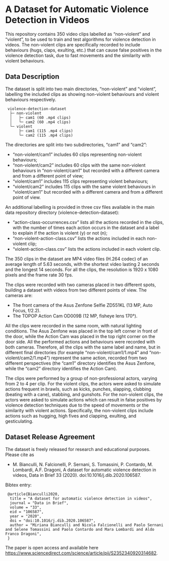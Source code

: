 
# A Dataset for Automatic Violence Detection in Videos

This repository contains 350 video clips labelled as “non-violent” and “violent”, to be used to train and test algorithms for violence detection in videos. The non-violent clips are specifically recorded to include behaviours (hugs, claps, exulting, etc.) that can cause false positives in the violence detection task, due to fast movements and the similarity with violent behaviours.

## Data Description

The dataset is split into two main directories, “non-violent” and “violent”, labelling the included clips as showing non-violent behaviours and violent behaviours respectively.

	 violence-detection-dataset
	  ├─ non-violent
	  │   ├─ cam1 (60 .mp4 clips)
	  │   └─ cam2 (60 .mp4 clips)
	  └─ violent 
	      ├─ cam1 (115 .mp4 clips)
	      └─ cam2 (115 .mp4 clips)
		  
The directories are split into two subdirectories, “cam1” and “cam2”:
-  “non-violent/cam1” includes 60 clips representing non-violent behaviours;
-  “non-violent/cam2” includes 60 clips with the same non-violent behaviours in “non-violent/cam1” but recorded with a different camera and from a different point of view;
-  “violent/cam1” includes 115 clips representing violent behaviours;
-  “violent/cam2” includes 115 clips with the same violent behaviours in “violent/cam1” but recorded with a different camera and from a different point of view.

An additional labelling is provided in three csv files available in the main data repository directory (violence-detection-dataset):
-  “action-class-occurrences.csv” lists all the actions recorded in the clips, with the number of times each action occurs in the dataset and a label to explain if the action is violent (y) or not (n);
-  “non-violent-action-class.csv” lists the actions included in each non-violent clip;
-  “violent-action-class.csv” lists the actions included in each violent clip.

The 350 clips in the dataset are MP4 video files (H.264 codec) of an average length of 5.63 seconds, with the shortest video lasting 2 seconds and the longest 14 seconds. For all the clips, the resolution is 1920 x 1080 pixels and the frame rate 30 fps.

The clips were recorded with two cameras placed in two different spots, building a dataset with videos from two different points of view. The cameras are:
-  The front camera of the Asus Zenfone Selfie ZD551KL (13 MP, Auto Focus, f/2.2).
-  The TOPOP Action Cam OD009B (12 MP, fisheye lens 170°).

All the clips were recorded in the same room, with natural lighting conditions. The Asus Zenfone was placed in the top left corner in front of the door, while the Action Cam was placed in the top right corner on the door side. All the performed actions and behaviours were recorded with both cameras. Therefore, all the clips with the same label and name, but in different final directories (for example “non-violent/cam1/1.mp4” and “non-violent/cam2/1.mp4”) represent the same action, recorded from two different perspectives (the “cam1” directory identifies the Asus Zenfone, while the “cam2” directory identifies the Action Cam).

The clips were performed by a group of non-professional actors, varying from 2 to 4 per clip. For the violent clips, the actors were asked to simulate actions frequent in brawls, such as kicks, punches, slapping, clubbing (beating with a cane), stabbing, and gunshots. For the non-violent clips, the actors were asked to simulate actions which can result in false positives by violence detection techniques due to the speed of movements or the similarity with violent actions. Specifically, the non-violent clips include actions such as hugging, high fives and clapping, exulting, and gesticulating.

## Dataset Release Agreement

The dataset is freely released for research and educational purposes. Please cite as
- M. Bianculli, N. Falcionelli, P. Sernani, S. Tomassini, P. Contardo, M. Lombardi, A.F. Dragoni, A dataset for automatic violence detection in videos, Data in Brief 33 (2020). doi:10.1016/j.dib.2020.106587.
	 
Bibtex entry:

	 @article{Bianculli2020,
	  title = "A dataset for automatic violence detection in videos",
	  journal = "Data in Brief",
	  volume = "33",
	  eid = "106587",
	  year = "2020",
	  doi = "doi:10.1016/j.dib.2020.106587",
	  author = "Miriana Bianculli and Nicola Falcionelli and Paolo Sernani and Selene Tomassini and Paolo Contardo and Mara Lombardi and Aldo Franco Dragoni",
	 }

The paper is open access and available here <https://www.sciencedirect.com/science/article/pii/S2352340920314682>.